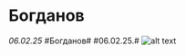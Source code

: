 # Богданов
*06.02.25*
#Богданов#
#06.02.25.#
![alt text](https://thecity.m24.ru/b/d/SYketSivfIE4JvDObLLBFlFNEhluPXn9kZxNbycGshjv55OD3HWFWh2pL8EsPwl5DpSHzm95vRzNbdeHauL5EWcJ5w9e=AdroLCULlfNHX1XC13VEqg.jpg)

